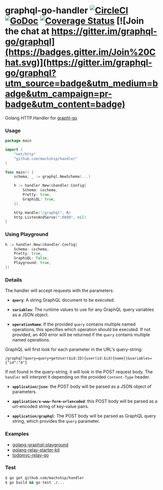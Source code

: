 # graphql-go-handler [![CircleCI](https://circleci.com/gh/graphql-go/handler.svg?style=svg)](https://circleci.com/gh/graphql-go/handler) [![GoDoc](https://godoc.org/graphql-go/handler?status.svg)](https://godoc.org/github.com/machship/handler) [![Coverage Status](https://coveralls.io/repos/graphql-go/handler/badge.svg?branch=master&service=github)](https://coveralls.io/github/graphql-go/handler?branch=master) [![Join the chat at https://gitter.im/graphql-go/graphql](https://badges.gitter.im/Join%20Chat.svg)](https://gitter.im/graphql-go/graphql?utm_source=badge&utm_medium=badge&utm_campaign=pr-badge&utm_content=badge)


Golang HTTP.Handler for [graphl-go](https://github.com/machship/graphql)

### Usage

```go
package main

import (
	"net/http"
	"github.com/machship/handler"
)

func main() {
	schema, _ := graphql.NewSchema(...)

	h := handler.New(&handler.Config{
		Schema: &schema,
		Pretty: true,
		GraphiQL: true,
	})

	http.Handle("/graphql", h)
	http.ListenAndServe(":8080", nil)
}
```

### Using Playground
```go
h := handler.New(&handler.Config{
	Schema: &schema,
	Pretty: true,
	GraphiQL: false,
	Playground: true,
})
```

### Details

The handler will accept requests with
the parameters:

  * **`query`**: A string GraphQL document to be executed.

  * **`variables`**: The runtime values to use for any GraphQL query variables
    as a JSON object.

  * **`operationName`**: If the provided `query` contains multiple named
    operations, this specifies which operation should be executed. If not
    provided, an 400 error will be returned if the `query` contains multiple
    named operations.

GraphQL will first look for each parameter in the URL's query-string:

```
/graphql?query=query+getUser($id:ID){user(id:$id){name}}&variables={"id":"4"}
```

If not found in the query-string, it will look in the POST request body.
The `handler` will interpret it
depending on the provided `Content-Type` header.

  * **`application/json`**: the POST body will be parsed as a JSON
    object of parameters.

  * **`application/x-www-form-urlencoded`**: this POST body will be
    parsed as a url-encoded string of key-value pairs.

  * **`application/graphql`**: The POST body will be parsed as GraphQL
    query string, which provides the `query` parameter.


### Examples
- [golang-graphql-playground](https://github.com/machship/playground)
- [golang-relay-starter-kit](https://github.com/sogko/golang-relay-starter-kit)
- [todomvc-relay-go](https://github.com/sogko/todomvc-relay-go)

### Test
```bash
$ go get github.com/machship/handler
$ go build && go test ./...
